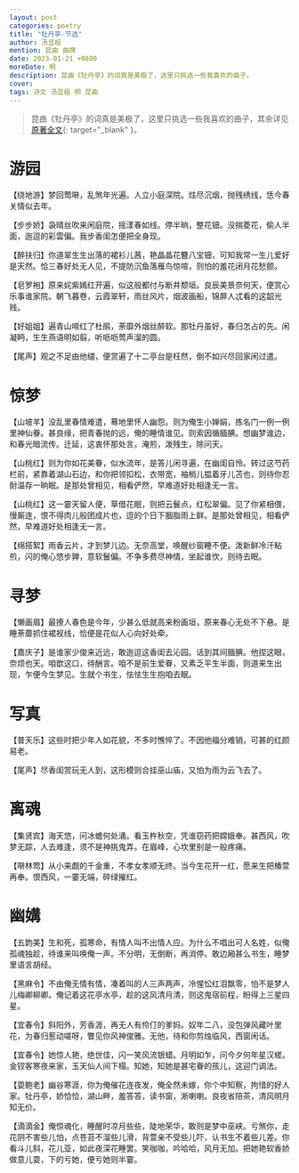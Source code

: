 ```yaml
---
layout: post
categories: poetry
title: "牡丹亭·节选"
author: 汤显祖
mention: 昆曲 曲牌
date: 2023-01-21 +0800
moreDate: 明
description: 昆曲《牡丹亭》的词真是美极了，这里只挑选一些我喜欢的曲子。
cover: 
tags: 诗文 汤显祖 明 昆曲
---
```


> 昆曲《牡丹亭》的词真是美极了，这里只挑选一些我喜欢的曲子，其余详见[原著全文](http://www.taiwan.cn/zt/wj/mdt/qt/200801/t20080102_523770.htm){: target="_blank" }。

# 游园

【绕地游】梦回莺啭，乱煞年光遍。人立小庭深院。炷尽沉烟，抛残绣线，恁今春关情似去年。

【步步娇】袅晴丝吹来闲庭院，摇漾春如线。停半晌，整花钿。没揣菱花，偷人半面，迤逗的彩雲偏。我步香闺怎便把全身现。

【醉扶归】你道翠生生出落的裙衫儿茜，艳晶晶花簪八宝钿，可知我常一生儿爱好是天然。恰三春好处无人见，不提防沉鱼落雁鸟惊喧，则怕的羞花闭月花愁颤。

【皂罗袍】原来姹紫嫣红开遍，似这般都付与断井颓垣。良辰美景奈何天，便赏心乐事谁家院。朝飞暮卷，云霞翠轩，雨丝风片，烟波画船，锦屏人忒看的这韶光贱。

【好姐姐】遍青山啼红了杜鹃，荼靡外烟丝醉软。那牡丹虽好，春归怎占的先。闲凝眄，生生燕语明如翦，听呖呖莺声溜的圆。

【尾声】观之不足由他缱，便赏遍了十二亭台是枉然，倒不如兴尽回家闲过遣。

# 惊梦

【山坡羊】没乱里春情难遣，蓦地里怀人幽怨。则为俺生小婵娟，拣名门一例一例里神仙眷。甚良缘，把青春抛的远，俺的睡情谁见。则索因循腼腆。想幽梦谁边，和春光暗流传。迁延，这衷怀那处言。淹煎，泼残生，除问天。

【山桃红】则为你如花美眷，似水流年，是答儿闲寻遍，在幽闺自怜。转过这芍药栏前，紧靠着湖山石边，和你把领扣松，衣带宽，袖梢儿揾着牙儿苫也，则待你忍耐温存一晌眠。是那处曾相见，相看俨然，早难道好处相逢无一言。

【山桃红】这一霎天留人便，草借花眠，则把云鬟点，红松翠偏。见了你紧相偎，慢厮连，恨不得肉儿般团成片也，逗的个日下胭脂雨上鲜。是那处曾相见，相看俨然，早难道好处相逢无一言。

【绵搭絮】雨香云片，才到梦儿边。无奈高堂，唤醒纱窗睡不便。泼新鲜冷汗粘煎，闪的俺心悠步亸，意软鬟偏。不争多费尽神情，坐起谁忺，则待去眠。

# 寻梦

【懒画眉】最撩人春色是今年，少甚么低就高来粉画垣，原来春心无处不下悬。是睡荼蘼抓住裙衩线，恰便是花似人心向好处牵。

【嘉庆子】是谁家少俊来近远，敢迤逗这香闺去沁园。话到其间腼腆。他捏这眼，奈烦也天。咱歆这口，待酬言。咱不是前生爱眷，又素乏平生半面，则道来生出现，乍便今生梦见。生就个书生，怯怯生生抱咱去眠。

# 写真

【普天乐】这些时把少年人如花貌，不多时憔悴了。不因他福分难销，可甚的红颜易老。

【尾声】尽香闺赏玩无人到，这形模则合挂巫山庙，又怕为雨为云飞去了。

# 离魂

【集贤宾】海天悠，问冰蟾何处涌。看玉杵秋空，凭谁窃药把嫦娥奉。甚西风，吹梦无踪，人去难逢，须不是神挑鬼弄。在眉峰，心坎里别是一般疼痛。

【啭林莺】从小来觑的千金重，不孝女孝顺无终。当今生花开一红，愿来生把椿萱再奉。恨西风，一霎无端，碎绿摧红。

# 幽媾

【五韵美】生和死，孤寒命，有情人叫不出情人应。为什么不唱出可人名姓，似俺孤魂独趁，待谁来叫唤俺一声。不分明，无倒断，再消停。敢边厢甚么书生，睡梦里语言胡经。

【黑麻令】不由俺无情有情，凑着叫的人三声两声，冷惺忪红泪飘零，怕不是梦人儿梅卿柳卿。俺记着这花亭水亭，趁的这风清月清，则这鬼宿前程，盼得上三星四星。

【宜春令】斜阳外，芳香涯，再无人有伶仃的爹妈。奴年二八，没包弹风藏叶里花，为春归惹动嗟呀，瞥见你风神俊雅。无他，待和你剪烛临风，西窗闲话。

【宜春令】她惊人艳，绝世佳，闪一笑风流银蜡。月明如乍，问今夕何年星汉槎。金钗客寒夜来家，玉天仙人间下榻。知她，知她是甚宅眷的孩儿，这迎门调法。

【耍鲍老】幽谷寒涯，你为俺催花连夜发，俺全然未嫁，你个中知察，拘惜的好人家。牡丹亭，娇恰恰，湖山畔，羞答答，读书窗，淅喇喇。良夜省陪茶，清风明月知无价。

【滴滴金】俺惊魂化，睡醒时凉月些些，陡地荣华，敢则是梦中巫峡。亏煞你，走花阴不害些儿怕，点苍苔不溜些儿滑，背萱亲不受些儿吓，认书生不着些儿差。你看斗儿斜，花儿亚，如此夜深花睡罢。笑咖咖，吟哈哈，风月无加。把她艳软香娇做意儿耍，下的亏她，便亏她则半霎。
